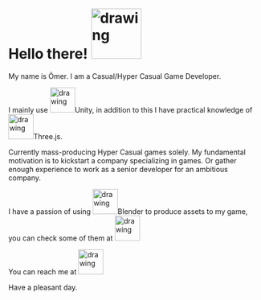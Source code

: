 # Hello there! [<img src="https://images-na.ssl-images-amazon.com/images/I/71u7NwlxyHL.png" alt="drawing" width="100"/>](https://knowyourmeme.com/memes/hello-there)

My name is Ömer. I am a Casual/Hyper Casual Game Developer. 

I mainly use [<img src="https://cdn4.iconfinder.com/data/icons/logos-brands-5/24/unity-512.png" alt="drawing" width="50"/>](https://play.unity.com)Unity, in addition to this I have practical knowledge of [<img src="https://aws1.discourse-cdn.com/standard17/uploads/threejs/original/2X/e/e4f86d2200d2d35c30f7b1494e96b9595ebc2751.png" alt="drawing" width="50"/>](https://threejs.org)Three.js. 

Currently mass-producing Hyper Casual games solely. My fundamental motivation is to kickstart a company specializing in games. Or gather enough experience to work as a senior developer for an ambitious company.

I have a passion of using [<img src="https://icons.iconarchive.com/icons/dakirby309/simply-styled/256/Blender-icon.png" alt="drawing" width="50"/>](https://www.blender.org)Blender to produce assets to my game, you can check some of them at [<img src="https://static.sketchfab.com/static/builds/web/dist/static/assets/images/favicon/a81e1fd93fc053fed8a5f56640f886f8-v2.png" alt="drawing" width="50"/>](https://sketchfab.com/kharalos)

You can reach me at [<img src="https://cdn-icons-png.flaticon.com/512/174/174857.png" alt="drawing" width="50"/>](https://www.linkedin.com/in/ömer-ünal-4972341b1/)

Have a pleasant day.
